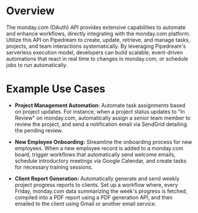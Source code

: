 # Overview

The monday.com (OAuth) API provides extensive capabilities to automate and enhance workflows, directly integrating with the monday.com platform. Utilize this API on Pipedream to create, update, retrieve, and manage tasks, projects, and team interactions systematically. By leveraging Pipedream's serverless execution model, developers can build scalable, event-driven automations that react in real time to changes in monday.com, or schedule jobs to run automatically.

# Example Use Cases

- **Project Management Automation:** Automate task assignments based on project updates. For instance, when a project status updates to "In Review" on monday.com, automatically assign a senior team member to review the project, and send a notification email via SendGrid detailing the pending review.

- **New Employee Onboarding:** Streamline the onboarding process for new employees. When a new employee record is added to a monday.com board, trigger workflows that automatically send welcome emails, schedule introductory meetings via Google Calendar, and create tasks for necessary training sessions.

- **Client Report Generation:** Automatically generate and send weekly project progress reports to clients. Set up a workflow where, every Friday, monday.com data summarizing the week's progress is fetched, compiled into a PDF report using a PDF generation API, and then emailed to the client using Gmail or another email service.
